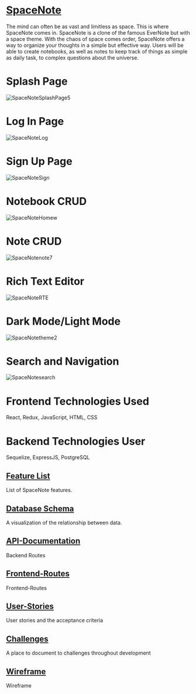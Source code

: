 # [SpaceNote](https://space-note.herokuapp.com/)


The mind can often be as vast and limitless as space. This is where SpaceNote comes in. SpaceNote is a clone of the famous EverNote but with a space theme. With the chaos of space comes order, SpaceNote offers a way to organize your thoughts in a simple but effective way. Users will be able to create notebooks, as well as notes to keep track of things as simple as daily task, to complex questions about the universe.

# Splash Page
![SpaceNoteSplashPage5](https://user-images.githubusercontent.com/83096378/143947186-fad07bda-c89d-4852-807e-baa5f97235ab.gif)

# Log In Page
![SpaceNoteLog](https://user-images.githubusercontent.com/83096378/143947352-5482f761-c2bb-47ae-a398-e3d7b795fd20.gif)

# Sign Up Page
![SpaceNoteSign](https://user-images.githubusercontent.com/83096378/143947531-7d1fdfb8-5a0a-4452-9f91-7e79e2838784.gif)

# Notebook CRUD
![SpaceNoteHomew](https://user-images.githubusercontent.com/83096378/143948116-e5f383c8-6cb6-4213-8875-eafcacd9aef2.gif)

# Note CRUD
![SpaceNotenote7](https://user-images.githubusercontent.com/83096378/143948732-2b855b56-f294-4a4e-bc16-66b6ad520df1.gif)

# Rich Text Editor
![SpaceNoteRTE](https://user-images.githubusercontent.com/83096378/143949038-6e1e27cf-dc18-4783-81eb-ab6b3077955f.gif)

# Dark Mode/Light Mode
![SpaceNotetheme2](https://user-images.githubusercontent.com/83096378/143949269-ffb857f4-1392-4c1a-b38d-2d06594f3d54.gif)

# Search and Navigation
![SpaceNotesearch](https://user-images.githubusercontent.com/83096378/143949456-e67597c4-61d5-48b7-a33e-2f7f08c60fc9.gif)



# Frontend Technologies Used
React, Redux, JavaScript, HTML, CSS

# Backend Technologies User
Sequelize, ExpressJS, PostgreSQL 

## [Feature List](https://github.com/brandonlaursen/SpaceNote/wiki/Features)
List of SpaceNote features.

## [Database Schema](https://github.com/brandonlaursen/SpaceNote/wiki/Database-Schema)
A visualization of the relationship between data.

## [API-Documentation](https://github.com/brandonlaursen/SpaceNote/wiki/API-Documentation)
Backend Routes

## [Frontend-Routes](https://github.com/brandonlaursen/SpaceNote/wiki/Frontend-Routes)
Frontend-Routes

## [User-Stories](https://github.com/brandonlaursen/SpaceNote/wiki/User-Stories)
User stories and the acceptance criteria

## [Challenges](https://github.com/brandonlaursen/SpaceNote/wiki/Challenges)
A place to document to challenges throughout development

## [Wireframe](https://github.com/brandonlaursen/SpaceNote/wiki/Wireframe)
Wireframe

